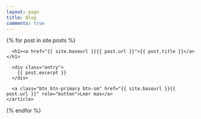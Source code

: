 ```yaml
---
layout: page
title: Blog
comments: true 
---
```


<div class="posts">
  {% for post in site.posts %}
    <article class="post">

      <h1><a href="{{ site.baseurl }}{{ post.url }}">{{ post.title }}</a></h1>

      <div class="entry">
        {{ post.excerpt }}
      </div>

      <a class="btn btn-primary btn-sm" href="{{ site.baseurl }}{{ post.url }}" role="button">Leer mas</a>
    </article>
  {% endfor %}
</div>

